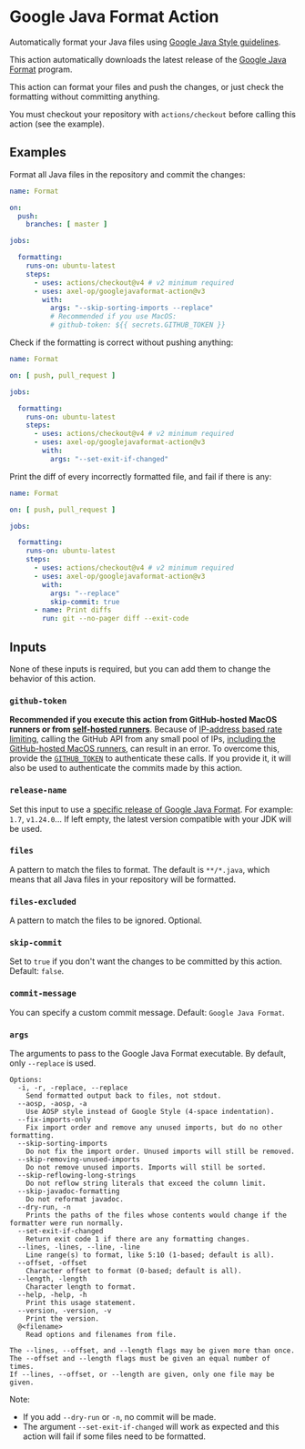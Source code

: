 # Google Java Format Action

Automatically format your Java files using [Google Java Style guidelines](https://google.github.io/styleguide/javaguide.html).

This action automatically downloads the latest release of the [Google Java Format](https://github.com/google/google-java-format) program.

This action can format your files and push the changes, or just check the formatting without committing anything.

You must checkout your repository with `actions/checkout` before calling this action (see the example).

## Examples

Format all Java files in the repository and commit the changes:

```yml
name: Format

on:
  push:
    branches: [ master ]

jobs:

  formatting:
    runs-on: ubuntu-latest
    steps:
      - uses: actions/checkout@v4 # v2 minimum required
      - uses: axel-op/googlejavaformat-action@v3
        with:
          args: "--skip-sorting-imports --replace"
          # Recommended if you use MacOS:
          # github-token: ${{ secrets.GITHUB_TOKEN }}
```

Check if the formatting is correct without pushing anything:

```yml
name: Format

on: [ push, pull_request ]

jobs:

  formatting:
    runs-on: ubuntu-latest
    steps:
      - uses: actions/checkout@v4 # v2 minimum required
      - uses: axel-op/googlejavaformat-action@v3
        with:
          args: "--set-exit-if-changed"
```

Print the diff of every incorrectly formatted file, and fail if there is any:

```yml
name: Format

on: [ push, pull_request ]

jobs:

  formatting:
    runs-on: ubuntu-latest
    steps:
      - uses: actions/checkout@v4 # v2 minimum required
      - uses: axel-op/googlejavaformat-action@v3
        with:
          args: "--replace"
          skip-commit: true
      - name: Print diffs
        run: git --no-pager diff --exit-code
```

## Inputs

None of these inputs is required, but you can add them to change the behavior of this action.

### `github-token`

**Recommended if you execute this action from GitHub-hosted MacOS runners or from [self-hosted runners](https://docs.github.com/en/actions/hosting-your-own-runners/managing-self-hosted-runners/about-self-hosted-runners)**. Because of [IP-address based rate limiting](https://github.com/actions/virtual-environments/issues/602), calling the GitHub API from any small pool of IPs, [including the GitHub-hosted MacOS runners](https://github.com/actions/runner-images/issues/602#issuecomment-602472951), can result in an error. To overcome this, provide the [`GITHUB_TOKEN`](https://docs.github.com/en/actions/configuring-and-managing-workflows/authenticating-with-the-github_token) to authenticate these calls. If you provide it, it will also be used to authenticate the commits made by this action.

### `release-name`

Set this input to use a [specific release of Google Java Format](https://github.com/google/google-java-format/releases). For example: `1.7`, `v1.24.0`... If left empty, the latest version compatible with your JDK will be used.

### `files`

A pattern to match the files to format. The default is `**/*.java`, which means that all Java files in your repository will be formatted.

### `files-excluded`

A pattern to match the files to be ignored. Optional.

### `skip-commit`

Set to `true` if you don't want the changes to be committed by this action. Default: `false`.

### `commit-message`

You can specify a custom commit message. Default: `Google Java Format`.

### `args`

The arguments to pass to the Google Java Format executable.
By default, only `--replace` is used.

```console
Options:
  -i, -r, -replace, --replace
    Send formatted output back to files, not stdout.
  --aosp, -aosp, -a
    Use AOSP style instead of Google Style (4-space indentation).
  --fix-imports-only
    Fix import order and remove any unused imports, but do no other formatting.
  --skip-sorting-imports
    Do not fix the import order. Unused imports will still be removed.
  --skip-removing-unused-imports
    Do not remove unused imports. Imports will still be sorted.
  --skip-reflowing-long-strings
    Do not reflow string literals that exceed the column limit.
  --skip-javadoc-formatting
    Do not reformat javadoc.
  --dry-run, -n
    Prints the paths of the files whose contents would change if the formatter were run normally.
  --set-exit-if-changed
    Return exit code 1 if there are any formatting changes.
  --lines, -lines, --line, -line
    Line range(s) to format, like 5:10 (1-based; default is all).
  --offset, -offset
    Character offset to format (0-based; default is all).
  --length, -length
    Character length to format.
  --help, -help, -h
    Print this usage statement.
  --version, -version, -v
    Print the version.
  @<filename>
    Read options and filenames from file.

The --lines, --offset, and --length flags may be given more than once.
The --offset and --length flags must be given an equal number of times.
If --lines, --offset, or --length are given, only one file may be given.
```

Note:

- If you add `--dry-run` or `-n`, no commit will be made.
- The argument `--set-exit-if-changed` will work as expected and this action will fail if some files need to be formatted.
